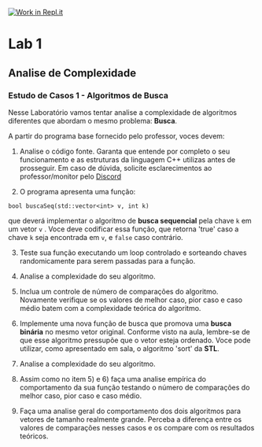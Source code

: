 [![Work in Repl.it](https://classroom.github.com/assets/work-in-replit-14baed9a392b3a25080506f3b7b6d57f295ec2978f6f33ec97e36a161684cbe9.svg)](https://classroom.github.com/online_ide?assignment_repo_id=3203426&assignment_repo_type=AssignmentRepo)
# Lab 1

## Analise de Complexidade 

### Estudo de Casos 1 - Algoritmos de Busca

Nesse Laboratório vamos tentar analise a complexidade de algoritmos diferentes que abordam o mesmo problema: **Busca**. 

A partir do programa base fornecido pelo professor, voces devem: 

1) Analise o código fonte. Garanta que entende por completo o seu funcionamento e as estruturas da linguagem C++ utilizas antes de prosseguir. Em caso de dúvida, solicite esclarecimentos ao professor/monitor pelo [Discord](https://discord.gg/Aqnd2f)

2) O programa apresenta uma função:

```
bool buscaSeq(std::vector<int> v, int k)
```

  que deverá implementar o algoritmo de **busca sequencial** pela chave `k` em um vetor `v` . Voce deve codificar essa função, que retorna 'true' caso a chave `k` seja encontrada em `v`, e `false` caso contrário.
  
3) Teste sua função executando um loop controlado e sorteando chaves randomicamente para serem passadas para a função. 

4) Analise a complexidade do seu algoritmo.

5) Inclua um controle de número de comparações do algoritmo. Novamente verifique se os valores de melhor caso, pior caso e caso médio batem com a complexidade teórica do algoritmo. 

6) Implemente uma nova função de busca que promova uma **busca binária** no mesmo vetor original. Conforme visto na aula, lembre-se de que esse algoritmo pressupõe que o vetor esteja ordenado. Voce pode utilizar, como apresentado em sala, o algoritmo 'sort' da **STL**.

7) Analise a complexidade do seu algoritmo.

8) Assim como no item 5) e 6) faça uma analise empírica do comportamento da sua função testando o número de comparações do melhor caso, pior caso e caso médio. 

9) Faça uma analise geral do comportamento dos dois algoritmos para vetores de tamanho realmente grande. Perceba a diferença entre os valores de comparações nesses casos e os compare com os resultados teóricos. 
